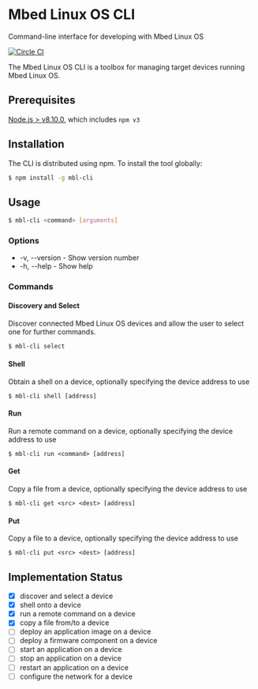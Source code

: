 # Mbed Linux OS CLI
Command-line interface for developing with Mbed Linux OS

[![Circle CI](https://circleci.com/gh/ARMmbed/mbl-cli.svg?style=shield&circle-token=367893aefffecc72cf7d17201667cd2f75d6d5c7)](https://circleci.com/gh/ARMmbed/mbl-cli/)

The Mbed Linux OS CLI is a toolbox for managing target devices running Mbed Linux OS.

## Prerequisites

[Node.js > v8.10.0](https://nodejs.org), which includes `npm v3`

## Installation

The CLI is distributed using npm. To install the tool globally:

```bash
$ npm install -g mbl-cli
```

## Usage

```bash
$ mbl-cli <command> [arguments]
```

### Options

- -v, --version - Show version number
- -h, --help - Show help

### Commands

#### Discovery and Select

Discover connected Mbed Linux OS devices and allow the user to select one for further commands.

```bash
$ mbl-cli select
```

#### Shell

Obtain a shell on a device, optionally specifying the device address to use

```
$ mbl-cli shell [address]
```

#### Run

Run a remote command on a device, optionally specifying the device address to use

```
$ mbl-cli run <command> [address]
```

#### Get

Copy a file from a device, optionally specifying the device address to use

```
$ mbl-cli get <src> <dest> [address]
```

#### Put

Copy a file to a device, optionally specifying the device address to use

```
$ mbl-cli put <src> <dest> [address]
```

## Implementation Status

- [x] discover and select a device
- [x] shell onto a device
- [x] run a remote command on a device
- [x] copy a file from/to a device
- [ ] deploy an application image on a device
- [ ] deploy a firmware component on a device
- [ ] start an application on a device
- [ ] stop an application on a device
- [ ] restart an application on a device
- [ ] configure the network for a device
